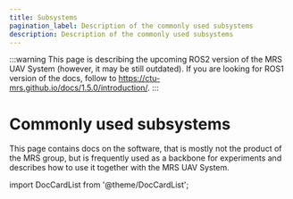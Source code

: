 ```yaml
---
title: Subsystems
pagination_label: Description of the commonly used subsystems
description: Description of the commonly used subsystems
---
```


:::warning
This page is describing the upcoming ROS2 version of the MRS UAV System (however, it may be still outdated). If you are looking for ROS1 version of the docs, follow to https://ctu-mrs.github.io/docs/1.5.0/introduction/.
:::

# Commonly used subsystems

This page contains docs on the software, that is mostly not the product of the MRS group, but is frequently used as a backbone for experiments and describes how to use it together with the MRS UAV System.

import DocCardList from '@theme/DocCardList';

<DocCardList />

